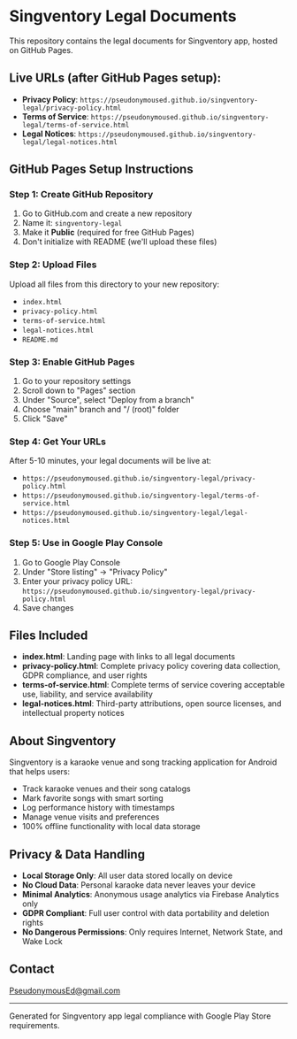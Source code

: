 # Singventory Legal Documents

This repository contains the legal documents for Singventory app, hosted on GitHub Pages.

## Live URLs (after GitHub Pages setup):
- **Privacy Policy**: `https://pseudonymoused.github.io/singventory-legal/privacy-policy.html`
- **Terms of Service**: `https://pseudonymoused.github.io/singventory-legal/terms-of-service.html`
- **Legal Notices**: `https://pseudonymoused.github.io/singventory-legal/legal-notices.html`

## GitHub Pages Setup Instructions

### Step 1: Create GitHub Repository
1. Go to GitHub.com and create a new repository
2. Name it: `singventory-legal`
3. Make it **Public** (required for free GitHub Pages)
4. Don't initialize with README (we'll upload these files)

### Step 2: Upload Files
Upload all files from this directory to your new repository:
- `index.html`
- `privacy-policy.html` 
- `terms-of-service.html`
- `legal-notices.html`
- `README.md`

### Step 3: Enable GitHub Pages
1. Go to your repository settings
2. Scroll down to "Pages" section
3. Under "Source", select "Deploy from a branch"
4. Choose "main" branch and "/ (root)" folder
5. Click "Save"

### Step 4: Get Your URLs
After 5-10 minutes, your legal documents will be live at:
- `https://pseudonymoused.github.io/singventory-legal/privacy-policy.html`
- `https://pseudonymoused.github.io/singventory-legal/terms-of-service.html`
- `https://pseudonymoused.github.io/singventory-legal/legal-notices.html`

### Step 5: Use in Google Play Console
1. Go to Google Play Console
2. Under "Store listing" → "Privacy Policy"
3. Enter your privacy policy URL: `https://pseudonymoused.github.io/singventory-legal/privacy-policy.html`
4. Save changes

## Files Included
- **index.html**: Landing page with links to all legal documents
- **privacy-policy.html**: Complete privacy policy covering data collection, GDPR compliance, and user rights
- **terms-of-service.html**: Complete terms of service covering acceptable use, liability, and service availability
- **legal-notices.html**: Third-party attributions, open source licenses, and intellectual property notices

## About Singventory
Singventory is a karaoke venue and song tracking application for Android that helps users:
- Track karaoke venues and their song catalogs
- Mark favorite songs with smart sorting
- Log performance history with timestamps
- Manage venue visits and preferences
- 100% offline functionality with local data storage

## Privacy & Data Handling
- **Local Storage Only**: All user data stored locally on device
- **No Cloud Data**: Personal karaoke data never leaves your device
- **Minimal Analytics**: Anonymous usage analytics via Firebase Analytics only
- **GDPR Compliant**: Full user control with data portability and deletion rights
- **No Dangerous Permissions**: Only requires Internet, Network State, and Wake Lock

## Contact
PseudonymousEd@gmail.com

---
Generated for Singventory app legal compliance with Google Play Store requirements.